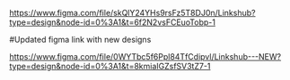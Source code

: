 https://www.figma.com/file/skQlY24YHs9rsFz5T8DJ0n/Linkshub?type=design&node-id=0%3A1&t=6f2N2vsFCEuoTobp-1

#Updated figma link with new designs

https://www.figma.com/file/0WYTbc5f6Ppl84TfCdipvl/Linkshub---NEW?type=design&node-id=0%3A1&t=8kmiaIGZsfSV3tZ7-1